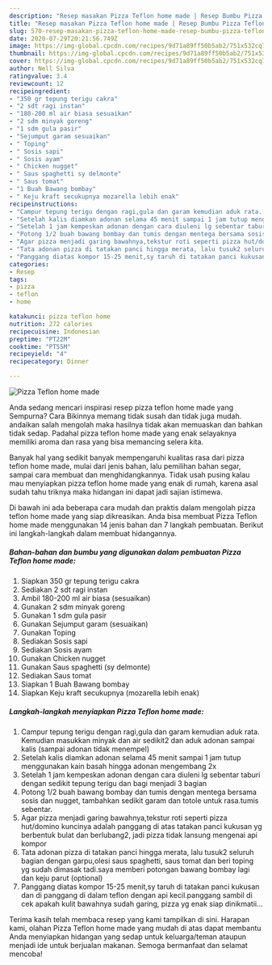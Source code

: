 ```yaml
---
description: "Resep masakan Pizza Teflon home made | Resep Bumbu Pizza Teflon home made Yang Menggugah Selera"
title: "Resep masakan Pizza Teflon home made | Resep Bumbu Pizza Teflon home made Yang Menggugah Selera"
slug: 570-resep-masakan-pizza-teflon-home-made-resep-bumbu-pizza-teflon-home-made-yang-menggugah-selera
date: 2020-07-29T20:21:56.749Z
image: https://img-global.cpcdn.com/recipes/9d71a89ff50b5ab2/751x532cq70/pizza-teflon-home-made-foto-resep-utama.jpg
thumbnail: https://img-global.cpcdn.com/recipes/9d71a89ff50b5ab2/751x532cq70/pizza-teflon-home-made-foto-resep-utama.jpg
cover: https://img-global.cpcdn.com/recipes/9d71a89ff50b5ab2/751x532cq70/pizza-teflon-home-made-foto-resep-utama.jpg
author: Nell Silva
ratingvalue: 3.4
reviewcount: 12
recipeingredient:
- "350 gr tepung terigu cakra"
- "2 sdt ragi instan"
- "180-200 ml air biasa sesuaikan"
- "2 sdm minyak goreng"
- "1 sdm gula pasir"
- "Sejumput garam sesuaikan"
- " Toping"
- " Sosis sapi"
- " Sosis ayam"
- " Chicken nugget"
- " Saus spaghetti sy delmonte"
- " Saus tomat"
- "1 Buah Bawang bombay"
- " Keju kraft secukupnya mozarella lebih enak"
recipeinstructions:
- "Campur tepung terigu dengan ragi,gula dan garam kemudian aduk rata. Kemudian masukkan minyak dan air sedikit2 dan aduk adonan sampai kalis (sampai adonan tidak menempel)"
- "Setelah kalis diamkan adonan selama 45 menit sampai 1 jam tutup menggunakan kain basah hingga adonan mengembang 2x"
- "Setelah 1 jam kempeskan adonan dengan cara diuleni lg sebentar taburi dengan sedikit tepung terigu dan bagi menjadi 3 bagian"
- "Potong 1/2 buah bawang bombay dan tumis dengan mentega bersama sosis dan nugget, tambahkan sedikit garam dan totole untuk rasa.tumis sebentar."
- "Agar pizza menjadi garing bawahnya,tekstur roti seperti pizza hut/domino kuncinya adalah panggang di atas tatakan panci kukusan yg berbentuk bulat dan berlubang2, jadi pizza tidak lansung mengenai api kompor"
- "Tata adonan pizza di tatakan panci hingga merata, lalu tusuk2 seluruh bagian dengan garpu,olesi saus spaghetti, saus tomat dan beri toping yg sudah dimasak tadi.saya memberi potongan bawang bombay lagi dan keju parut (optional)"
- "Panggang diatas kompor 15-25 menit,sy taruh di tatakan panci kukusan dan di panggang di dalam teflon dengan api kecil.panggang sambil di cek apakah kulit bawahnya sudah garing, pizza yg enak siap dinikmatii..."
categories:
- Resep
tags:
- pizza
- teflon
- home

katakunci: pizza teflon home 
nutrition: 272 calories
recipecuisine: Indonesian
preptime: "PT22M"
cooktime: "PT55M"
recipeyield: "4"
recipecategory: Dinner

---
```



![Pizza Teflon home made](https://img-global.cpcdn.com/recipes/9d71a89ff50b5ab2/751x532cq70/pizza-teflon-home-made-foto-resep-utama.jpg)

Anda sedang mencari inspirasi resep pizza teflon home made yang Sempurna? Cara Bikinnya memang tidak susah dan tidak juga mudah. andaikan salah mengolah maka hasilnya tidak akan memuaskan dan bahkan tidak sedap. Padahal pizza teflon home made yang enak selayaknya memiliki aroma dan rasa yang bisa memancing selera kita.

Banyak hal yang sedikit banyak mempengaruhi kualitas rasa dari pizza teflon home made, mulai dari jenis bahan, lalu pemilihan bahan segar, sampai cara membuat dan menghidangkannya. Tidak usah pusing kalau mau menyiapkan pizza teflon home made yang enak di rumah, karena asal sudah tahu triknya maka hidangan ini dapat jadi sajian istimewa.




Di bawah ini ada beberapa cara mudah dan praktis dalam mengolah pizza teflon home made yang siap dikreasikan. Anda bisa membuat Pizza Teflon home made menggunakan 14 jenis bahan dan 7 langkah pembuatan. Berikut ini langkah-langkah dalam membuat hidangannya.

<!--inarticleads1-->

##### Bahan-bahan dan bumbu yang digunakan dalam pembuatan Pizza Teflon home made:

1. Siapkan 350 gr tepung terigu cakra
1. Sediakan 2 sdt ragi instan
1. Ambil 180-200 ml air biasa (sesuaikan)
1. Gunakan 2 sdm minyak goreng
1. Gunakan 1 sdm gula pasir
1. Gunakan Sejumput garam (sesuaikan)
1. Gunakan  Toping
1. Sediakan  Sosis sapi
1. Sediakan  Sosis ayam
1. Gunakan  Chicken nugget
1. Gunakan  Saus spaghetti (sy delmonte)
1. Sediakan  Saus tomat
1. Siapkan 1 Buah Bawang bombay
1. Siapkan  Keju kraft secukupnya (mozarella lebih enak)




<!--inarticleads2-->

##### Langkah-langkah menyiapkan Pizza Teflon home made:

1. Campur tepung terigu dengan ragi,gula dan garam kemudian aduk rata. Kemudian masukkan minyak dan air sedikit2 dan aduk adonan sampai kalis (sampai adonan tidak menempel)
1. Setelah kalis diamkan adonan selama 45 menit sampai 1 jam tutup menggunakan kain basah hingga adonan mengembang 2x
1. Setelah 1 jam kempeskan adonan dengan cara diuleni lg sebentar taburi dengan sedikit tepung terigu dan bagi menjadi 3 bagian
1. Potong 1/2 buah bawang bombay dan tumis dengan mentega bersama sosis dan nugget, tambahkan sedikit garam dan totole untuk rasa.tumis sebentar.
1. Agar pizza menjadi garing bawahnya,tekstur roti seperti pizza hut/domino kuncinya adalah panggang di atas tatakan panci kukusan yg berbentuk bulat dan berlubang2, jadi pizza tidak lansung mengenai api kompor
1. Tata adonan pizza di tatakan panci hingga merata, lalu tusuk2 seluruh bagian dengan garpu,olesi saus spaghetti, saus tomat dan beri toping yg sudah dimasak tadi.saya memberi potongan bawang bombay lagi dan keju parut (optional)
1. Panggang diatas kompor 15-25 menit,sy taruh di tatakan panci kukusan dan di panggang di dalam teflon dengan api kecil.panggang sambil di cek apakah kulit bawahnya sudah garing, pizza yg enak siap dinikmatii...




Terima kasih telah membaca resep yang kami tampilkan di sini. Harapan kami, olahan Pizza Teflon home made yang mudah di atas dapat membantu Anda menyiapkan hidangan yang sedap untuk keluarga/teman ataupun menjadi ide untuk berjualan makanan. Semoga bermanfaat dan selamat mencoba!
